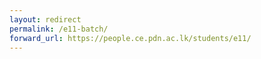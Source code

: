 ```yaml
---
layout: redirect
permalink: /e11-batch/
forward_url: https://people.ce.pdn.ac.lk/students/e11/
---
```

